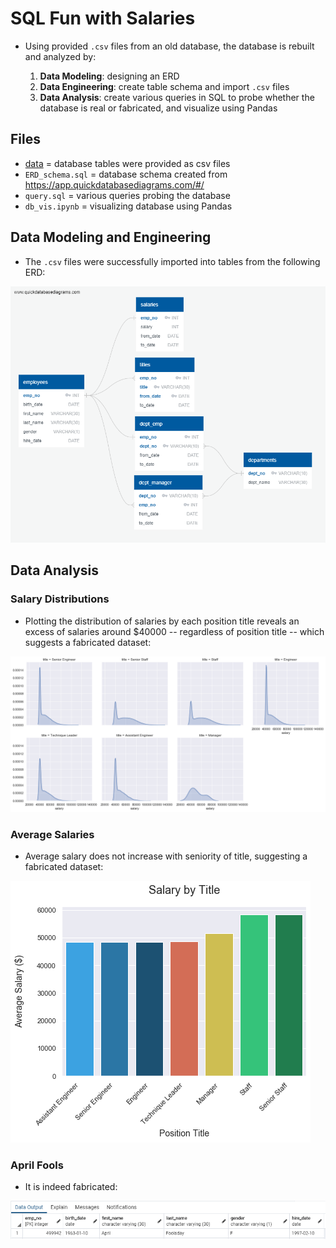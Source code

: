# SQL Fun with Salaries
* Using provided `.csv` files from an old database, the database is rebuilt and analyzed by:

  1. **Data Modeling**: designing an ERD
  2. **Data Engineering**: create table schema and import `.csv` files
  3. **Data Analysis**: create various queries in SQL to probe whether the database is real or fabricated, and visualize using Pandas

## Files
* [data](https://github.com/L0per/SQL-Challenge/tree/master/data) = database tables were provided as csv files
* `ERD_schema.sql` = database schema created from https://app.quickdatabasediagrams.com/#/
* `query.sql` = various queries probing the database
* `db_vis.ipynb` = visualizing database using Pandas

## Data Modeling and Engineering
* The `.csv` files were successfully imported into tables from the following ERD:

![ERD](https://github.com/L0per/SQL-Challenge/blob/master/Images/ERD.png?raw=true)

## Data Analysis
### Salary Distributions
* Plotting the distribution of salaries by each position title reveals an excess of salaries around $40000 -- regardless of position title -- which suggests a fabricated dataset:

![salary distributions](https://github.com/L0per/SQL-Challenge/blob/master/Images/dist_title_salaries.png?raw=true)

### Average Salaries
* Average salary does not increase with seniority of title, suggesting a fabricated dataset:

![salary barplot](https://github.com/L0per/SQL-Challenge/blob/master/Images/bar_title_salaries.png?raw=true)

### April Fools
* It is indeed fabricated:

![aprilfools](https://github.com/L0per/SQL-Challenge/blob/master/Images/aprilfools.PNG?raw=true)
